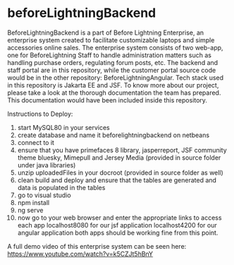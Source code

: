 # beforeLightningBackend
BeforeLightningBackend is a part of Before Lightning Enterprise, an enterprise system created to facilitate customizable laptops and simple accessories online sales.  The enterprise system consists of two web-app, one for BeforeLightning Staff to handle administration matters such as handling purchase orders, regulating forum posts, etc. 
The backend and staff portal are in this repository, while the customer portal source code would be in the other repository: BeforeLightningAngular. 
Tech stack used in this repository is Jakarta EE and JSF. 
To know more about our project, please take a look at the thorough documentation the team has prepared. This documentation would have been included inside this repository. 

Instructions to Deploy:
1. start MySQL80 in your services
2. create database and name it beforelightningbackend on netbeans
3. connect to it
4. ensure that you have primefaces 8 library, jasperreport, JSF community theme bluesky, Mimepull and Jersey Media (provided in source folder under java libraries)
5. unzip uploadedFiles in your docroot (provided in source folder as well)
6. clean build and deploy and ensure that the tables are generated and data is populated in the tables
7. go to visual studio
8. npm install
9. ng serve
10. now go to your web browser and enter the appropriate links to access each app
localhost8080 for our jsf application
localhost4200 for our angular application
both apps should be working fine from this point.

A full demo video of this enterprise system can be seen here: https://www.youtube.com/watch?v=k5CZJt5hBnY
